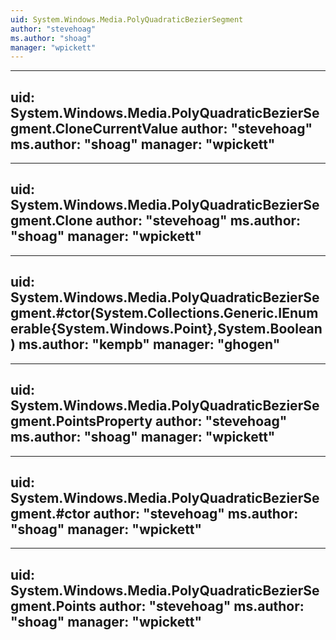 ```yaml
---
uid: System.Windows.Media.PolyQuadraticBezierSegment
author: "stevehoag"
ms.author: "shoag"
manager: "wpickett"
---
```


---
uid: System.Windows.Media.PolyQuadraticBezierSegment.CloneCurrentValue
author: "stevehoag"
ms.author: "shoag"
manager: "wpickett"
---

---
uid: System.Windows.Media.PolyQuadraticBezierSegment.Clone
author: "stevehoag"
ms.author: "shoag"
manager: "wpickett"
---

---
uid: System.Windows.Media.PolyQuadraticBezierSegment.#ctor(System.Collections.Generic.IEnumerable{System.Windows.Point},System.Boolean)
ms.author: "kempb"
manager: "ghogen"
---

---
uid: System.Windows.Media.PolyQuadraticBezierSegment.PointsProperty
author: "stevehoag"
ms.author: "shoag"
manager: "wpickett"
---

---
uid: System.Windows.Media.PolyQuadraticBezierSegment.#ctor
author: "stevehoag"
ms.author: "shoag"
manager: "wpickett"
---

---
uid: System.Windows.Media.PolyQuadraticBezierSegment.Points
author: "stevehoag"
ms.author: "shoag"
manager: "wpickett"
---
